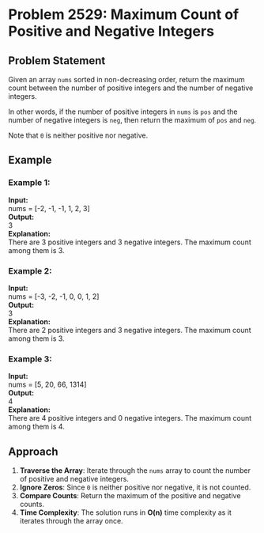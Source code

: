 # Problem 2529: Maximum Count of Positive and Negative Integers

## Problem Statement
Given an array `nums` sorted in non-decreasing order, return the maximum count between the number of positive integers and the number of negative integers.

In other words, if the number of positive integers in `nums` is `pos` and the number of negative integers is `neg`, then return the maximum of `pos` and `neg`.

Note that `0` is neither positive nor negative.

## Example

### Example 1:
**Input:**  
nums = [-2, -1, -1, 1, 2, 3]  
**Output:**  
3  
**Explanation:**  
There are 3 positive integers and 3 negative integers. The maximum count among them is 3.

### Example 2:
**Input:**  
nums = [-3, -2, -1, 0, 0, 1, 2]  
**Output:**  
3  
**Explanation:**  
There are 2 positive integers and 3 negative integers. The maximum count among them is 3.

### Example 3:
**Input:**  
nums = [5, 20, 66, 1314]  
**Output:**  
4  
**Explanation:**  
There are 4 positive integers and 0 negative integers. The maximum count among them is 4.

## Approach

1. **Traverse the Array**: Iterate through the `nums` array to count the number of positive and negative integers.
2. **Ignore Zeros**: Since `0` is neither positive nor negative, it is not counted.
3. **Compare Counts**: Return the maximum of the positive and negative counts.
4. **Time Complexity**: The solution runs in **O(n)** time complexity as it iterates through the array once.
